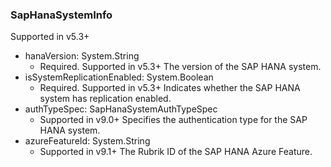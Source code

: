 ### SapHanaSystemInfo
Supported in v5.3+

- hanaVersion: System.String
  - Required. Supported in v5.3+
  The version of the SAP HANA system.
- isSystemReplicationEnabled: System.Boolean
  - Required. Supported in v5.3+
  Indicates whether the SAP HANA system has replication enabled.
- authTypeSpec: SapHanaSystemAuthTypeSpec
  - Supported in v9.0+
  Specifies the authentication type for the SAP HANA system.
- azureFeatureId: System.String
  - Supported in v9.1+
  The Rubrik ID of the SAP HANA Azure Feature.

